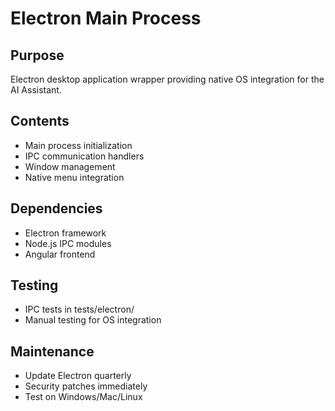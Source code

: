 # Electron Main Process

## Purpose
Electron desktop application wrapper providing native OS integration for the AI Assistant.

## Contents
- Main process initialization
- IPC communication handlers
- Window management
- Native menu integration

## Dependencies
- Electron framework
- Node.js IPC modules
- Angular frontend

## Testing
- IPC tests in tests/electron/
- Manual testing for OS integration

## Maintenance
- Update Electron quarterly
- Security patches immediately
- Test on Windows/Mac/Linux